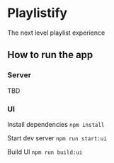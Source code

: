 # Playlistify

The next level playlist experience

## How to run the app

### Server

TBD

### UI

Install dependencies
`npm install`

Start dev server
`npm run start:ui`

Build UI
`npm run build:ui`
